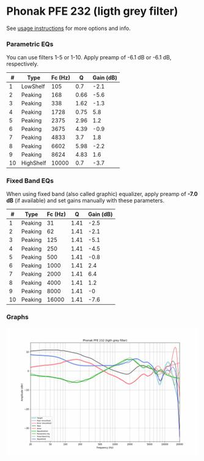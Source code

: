 # Phonak PFE 232 (ligth grey filter)
See [usage instructions](https://github.com/jaakkopasanen/AutoEq#usage) for more options and info.

### Parametric EQs
You can use filters 1-5 or 1-10. Apply preamp of -6.1 dB or -6.1 dB, respectively.

|   # | Type      |   Fc (Hz) |    Q |   Gain (dB) |
|-----|-----------|-----------|------|-------------|
|   1 | LowShelf  |       105 | 0.7  |        -2.1 |
|   2 | Peaking   |       168 | 0.66 |        -5.6 |
|   3 | Peaking   |       338 | 1.62 |        -1.3 |
|   4 | Peaking   |      1728 | 0.75 |         5.8 |
|   5 | Peaking   |      2375 | 2.96 |         1.2 |
|   6 | Peaking   |      3675 | 4.39 |        -0.9 |
|   7 | Peaking   |      4833 | 3.7  |         1.8 |
|   8 | Peaking   |      6602 | 5.98 |        -2.2 |
|   9 | Peaking   |      8624 | 4.83 |         1.6 |
|  10 | HighShelf |     10000 | 0.7  |        -3.7 |

### Fixed Band EQs
When using fixed band (also called graphic) equalizer, apply preamp of **-7.0 dB** (if available) and set gains manually with these parameters.

|   # | Type    |   Fc (Hz) |    Q |   Gain (dB) |
|-----|---------|-----------|------|-------------|
|   1 | Peaking |        31 | 1.41 |        -2.5 |
|   2 | Peaking |        62 | 1.41 |        -2.1 |
|   3 | Peaking |       125 | 1.41 |        -5.1 |
|   4 | Peaking |       250 | 1.41 |        -4.5 |
|   5 | Peaking |       500 | 1.41 |        -0.8 |
|   6 | Peaking |      1000 | 1.41 |         2.4 |
|   7 | Peaking |      2000 | 1.41 |         6.4 |
|   8 | Peaking |      4000 | 1.41 |         1.2 |
|   9 | Peaking |      8000 | 1.41 |        -0   |
|  10 | Peaking |     16000 | 1.41 |        -7.6 |

### Graphs
![](./Phonak%20PFE%20232%20(ligth%20grey%20filter).png)
